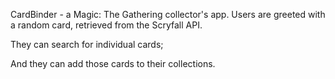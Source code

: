 CardBinder - a Magic: The Gathering collector's app.
Users are greeted with a random card, retrieved from the Scryfall API.

They can search for individual cards;

And they can add those cards to their collections.
